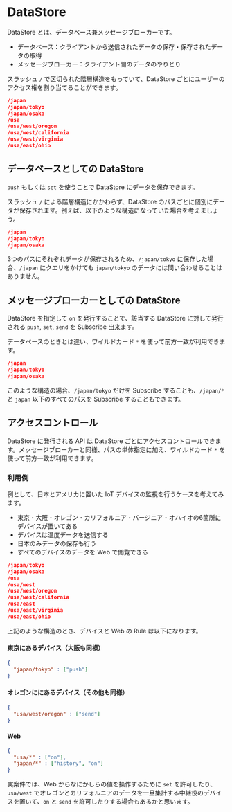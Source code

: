 # DataStore

DataStore とは、データベース兼メッセージブローカーです。

- データベース：クライアントから送信されたデータの保存・保存されたデータの取得
- メッセージブローカー：クライアント間のデータのやりとり

スラッシュ `/` で区切られた階層構造をもっていて、DataStore ごとにユーザーのアクセス権を割り当てることができます。

```json
/japan
/japan/tokyo
/japan/osaka
/usa
/usa/west/oregon
/usa/west/california
/usa/east/virginia
/usa/east/ohio
```

## データベースとしての DataStore

`push` もしくは `set` を使うことで DataStore にデータを保存できます。

スラッシュ `/` による階層構造にかかわらず、DataStore のパスごとに個別にデータが保存されます。例えば、以下のような構造になっていた場合を考えましょう。

```json
/japan
/japan/tokyo
/japan/osaka
```

3つのパスにそれぞれデータが保存されるため、`/japan/tokyo` に保存した場合、`/japan` にクエリをかけても `japan/tokyo` のデータには問い合わせることはありません。


## メッセージブローカーとしての DataStore

DataStore を指定して `on` を発行することで、該当する DataStore に対して発行される `push`, `set`, `send` を Subscribe 出来ます。

データベースのときとは違い、ワイルドカード `*` を使って前方一致が利用できます。

```json
/japan
/japan/tokyo
/japan/osaka
```

このような構造の場合、`/japan/tokyo` だけを Subscribe することも、`/japan/*` と `japan` 以下のすべてのパスを Subscribe することもできます。


## アクセスコントロール

DataStore に発行される API は DataStore ごとにアクセスコントロールできます。メッセージブローカーと同様、パスの単体指定に加え、ワイルドカード `*` を使って前方一致が利用できます。

### 利用例

例として、日本とアメリカに置いた IoT デバイスの監視を行うケースを考えてみます。

- 東京・大阪・オレゴン・カリフォルニア・バージニア・オハイオの6箇所にデバイスが置いてある
- デバイスは温度データを送信する
- 日本のみデータの保存も行う
- すべてのデバイスのデータを Web で閲覧できる

```json
/japan/tokyo
/japan/osaka
/usa
/usa/west
/usa/west/oregon
/usa/west/california
/usa/east
/usa/east/virginia
/usa/east/ohio
```

上記のような構造のとき、デバイスと Web の Rule は以下になります。

#### 東京にあるデバイス（大阪も同様）

```json
{
  "japan/tokyo" : ["push"]
}
```

#### オレゴンににあるデバイス（その他も同様）

```json
{
  "usa/west/oregon" : ["send"]
}
```

#### Web

```json
{
  "usa/*" : ["on"],
  "japan/*" : ["history", "on"]
}
```

実案件では、Web からなにかしらの値を操作するために `set` を許可したり、`usa/west` でオレゴンとカリフォルニアのデータを一旦集計する中継役のデバイスを置いて、`on` と `send` を許可したりする場合もあるかと思います。
